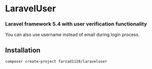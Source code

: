 # LaravelUser
### Laravel framework 5.4 with user verification functionality
You can also use username instead of email during login process.
## Installation
```
composer create-project farzad1120/laraveluser
```

